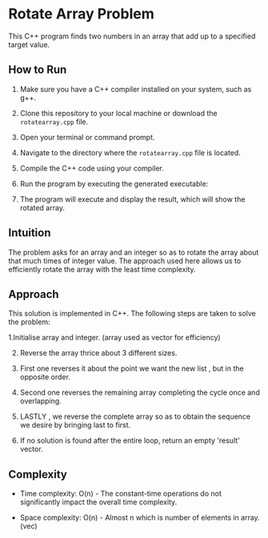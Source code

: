 # Rotate Array Problem

This C++ program finds two numbers in an array that add up to a specified target value.

## How to Run

1. Make sure you have a C++ compiler installed on your system, such as g++.

2. Clone this repository to your local machine or download the `rotatearray.cpp` file.

3. Open your terminal or command prompt.

4. Navigate to the directory where the `rotatearray.cpp` file is located.

5. Compile the C++ code using your compiler.

6. Run the program by executing the generated executable:

7. The program will execute and display the result, which will show the rotated array.

## Intuition
The problem asks for an array and an integer so as to rotate the array about that much times of integer value. The approach used here allows us to efficiently rotate the array with the least time complexity.

## Approach
This solution is implemented in C++. The following steps are taken to solve the problem:

1.Initialise array and integer. (array used as vector for efficiency)

2. Reverse the array thrice about 3 different sizes.

3. First one reverses it about the point we want the new list , but in the opposite order.

4. Second one reverses the remaining array completing the cycle once and overlapping.

5. LASTLY , we reverse the complete array so as to obtain the sequence we desire by bringing last to first.

6. If no solution is found after the entire loop, return an empty 'result' vector.

## Complexity
- Time complexity: O(n) - The constant-time operations do not significantly impact the overall time complexity.

- Space complexity: O(n) - Almost n which is number of elements in array. (vec)





